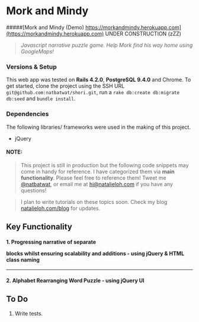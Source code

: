 # Mork and Mindy
#####[Mork and Mindy (Demo) https://morkandmindy.herokuapp.com](https://morkandmindy.herokuapp.com) UNDER CONSTRUCTION (zZZ)
> *Javascript narrative puzzle game. Help Mork find his way home using GoogleMaps!*

### Versions & Setup
This web app was tested on **Rails 4.2.0**, **PostgreSQL 9.4.0** and Chrome. 
To get started, clone the project using the SSH URL `git@github.com:natbatwat/shori.git`, run a `rake db:create db:migrate db:seed` and `bundle install`. 

### Dependencies 
The following libraries/ frameworks were used in the making of this project.
- jQuery

#### NOTE:

> This project is still in production but the following code snippets may come in handy for reference. I have categorized them via **main functionality**. Please feel free to reference them! Tweet me [@natbatwat](http://www.twitter.com/natbatwat), or email me at  <a href="mailto:hi@natalieloh.com">hi@natalieloh.com</a> if you have any questions! 

> I plan to write tutorials on these topics soon. Check my blog [natalieloh.com/blog](http://natalieloh.com/blog) for updates.


## Key Functionality

#### 1. Progressing narrative of separate <p></p> blocks whilst ensuring scalability and additions - using jQuery & HTML class naming

---

#### 2. Alphabet Rearranging Word Puzzle - using jQuery UI 


## To Do
1. Write tests.